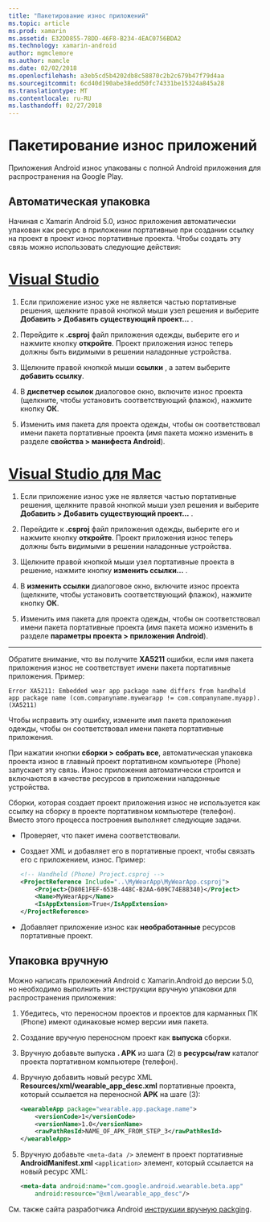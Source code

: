 ```yaml
---
title: "Пакетирование износ приложений"
ms.topic: article
ms.prod: xamarin
ms.assetid: E32DD855-78DD-46F8-B234-4EAC0756BDA2
ms.technology: xamarin-android
author: mgmclemore
ms.author: mamcle
ms.date: 02/02/2018
ms.openlocfilehash: a3eb5cd5b4202db8c58870c2b2c679b47f79d4aa
ms.sourcegitcommit: 6cd40d190abe38edd50fc74331be15324a845a28
ms.translationtype: MT
ms.contentlocale: ru-RU
ms.lasthandoff: 02/27/2018
---
```

# <a name="packaging-wear-apps"></a>Пакетирование износ приложений

Приложения Android износ упакованы с полной Android приложения для распространения на Google Play. 

## <a name="automatic-packaging"></a>Автоматическая упаковка

Начиная с Xamarin Android 5.0, износ приложения автоматически упакован как ресурс в приложении портативные при создании ссылку на проект в проект износ портативные проекта. Чтобы создать эту связь можно использовать следующие действия: 

# <a name="visual-studiotabvswin"></a>[Visual Studio](#tab/vswin)

1. Если приложение износ уже не является частью портативные решения, щелкните правой кнопкой мыши узел решения и выберите **Добавить > Добавить существующий проект...** .

2. Перейдите к **.csproj** файл приложения одежды, выберите его и нажмите кнопку **откройте**. Проект приложения износ теперь должны быть видимыми в решении наладонные устройства.

3. Щелкните правой кнопкой мыши **ссылки** , а затем выберите **добавить ссылку**.

4. В **диспетчер ссылок** диалоговое окно, включите износ проекта (щелкните, чтобы установить соответствующий флажок), нажмите кнопку **ОК**.

5. Изменить имя пакета для проекта одежды, чтобы он соответствовал имени пакета портативные проекта (имя пакета можно изменить в разделе **свойства > манифеста Android**).

# <a name="visual-studio-for-mactabvsmac"></a>[Visual Studio для Mac](#tab/vsmac)

1. Если приложение износ уже не является частью портативные решения, щелкните правой кнопкой мыши узел решения и выберите **Добавить > Добавить существующий проект...** .

2. Перейдите к **.csproj** файл приложения одежды, выберите его и нажмите кнопку **откройте**. Проект приложения износ теперь должны быть видимыми в решении наладонные устройства.

3. Щелкните правой кнопкой мыши узел портативные проекта в решение, нажмите кнопку **изменить ссылки...** .

4. В **изменить ссылки** диалоговое окно, включите износ проекта (щелкните, чтобы установить соответствующий флажок), нажмите кнопку **ОК**.

5. Изменить имя пакета для проекта одежды, чтобы он соответствовал имени пакета портативные проекта (имя пакета можно изменить в разделе **параметры проекта > приложения Android**).

-----


Обратите внимание, что вы получите **XA5211** ошибки, если имя пакета приложения износ не соответствует имени пакета портативные приложения. Пример:

```shell
Error XA5211: Embedded wear app package name differs from handheld 
app package name (com.companyname.mywearapp != com.companyname.myapp). (XA5211)
```

Чтобы исправить эту ошибку, измените имя пакета приложения одежды, чтобы он соответствовал имени пакета портативные приложения.

При нажатии кнопки **сборки > собрать все**, автоматическая упаковка проекта износ в главный проект портативном компьютере (Phone) запускает эту связь. Износ приложения автоматически строится и включаются в качестве ресурсов в приложении наладонные устройства.

Сборки, которая создает проект приложения износ не используется как ссылку на сборку в проекте портативном компьютере (телефон). Вместо этого процесса построения выполняет следующие задачи.

-   Проверяет, что пакет имена соответствовали. 

-   Создает XML и добавляет его в портативные проект, чтобы связать его с приложением, износ. Пример: 

    ```xml
    <!-- Handheld (Phone) Project.csproj -->
    <ProjectReference Include="..\MyWearApp\MyWearApp.csproj">
        <Project>{D80E1FEF-653B-448C-B2AA-609C74E88340}</Project>
        <Name>MyWearApp</Name>
        <IsAppExtension>True</IsAppExtension>
    </ProjectReference>
    ```

-   Добавляет приложение износ как **необработанные** ресурсов портативные проект. 


## <a name="manual-packaging"></a>Упаковка вручную

Можно написать приложений Android с Xamarin.Android до версии 5.0, но необходимо выполнить эти инструкции вручную упаковки для распространения приложения: 

1. Убедитесь, что переносном проектов и проектов для карманных ПК (Phone) имеют одинаковые номер версии имя пакета.

2. Создание вручную переносном проект как **выпуска** сборки.

3. Вручную добавьте выпуска **. APK** из шага (2) в **ресурсы/raw** каталог проекта портативном компьютере (телефон).

4. Вручную добавить новый ресурс XML **Resources/xml/wearable_app_desc.xml** портативные проекта, который ссылается на переносной **APK** на шаге (3):

    ```xml
    <wearableApp package="wearable.app.package.name">
        <versionCode>1</versionCode>
        <versionName>1.0</versionName>
        <rawPathResId>NAME_OF_APK_FROM_STEP_3</rawPathResId>
    </wearableApp>
    ```

5. Вручную добавьте `<meta-data />` элемент в проект портативные **AndroidManifest.xml** `<application>` элемент, который ссылается на новый ресурс XML:

    ```xml
    <meta-data android:name="com.google.android.wearable.beta.app"
        android:resource="@xml/wearable_app_desc"/>
    ```

См. также сайта разработчика Android [инструкции вручную packging](https://developer.android.com/training/wearables/apps/packaging.html#PackageManually).

